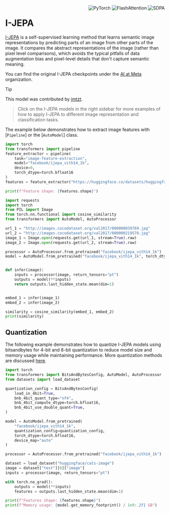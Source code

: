 <!--Copyright 2025 The HuggingFace Team. All rights reserved.

Licensed under the Apache License, Version 2.0 (the "License"); you may not use this file except in compliance with
the License. You may obtain a copy of the License at

http://www.apache.org/licenses/LICENSE-2.0

Unless required by applicable law or agreed to in writing, software distributed under the License is distributed on
an "AS IS" BASIS, WITHOUT WARRANTIES OR CONDITIONS OF ANY KIND, either express or implied. See the License for the
specific language governing permissions and limitations under the License.

⚠️ Note that this file is in Markdown but contain specific syntax for our doc-builder (similar to MDX) that may not be
rendered properly in your Markdown viewer.

-->

<div style="float: right;">
    <div class="flex flex-wrap space-x-1">
        <img alt="PyTorch" src="https://img.shields.io/badge/PyTorch-DE3412?style=flat&logo=pytorch&logoColor=white">
        <img alt="FlashAttention" src="https://img.shields.io/badge/%E2%9A%A1%EF%B8%8E%20FlashAttention-eae0c8?style=flat">
        <img alt="SDPA" src="https://img.shields.io/badge/SDPA-DE3412?style=flat&logo=pytorch&logoColor=white">
    </div>
</div>

# I-JEPA

[I-JEPA](https://huggingface.co/papers/2301.08243) is a self-supervised learning method that learns semantic image representations by predicting parts of an image from other parts of the image. It compares the abstract representations of the image (rather than pixel level comparisons), which avoids the typical pitfalls of data augmentation bias and pixel-level details that don't capture semantic meaning.

You can find the original I-JEPA checkpoints under the [AI at Meta](https://huggingface.co/facebook/models?search=ijepa) organization.
> [!TIP]
> This model was contributed by [jmtzt](https://huggingface.co/jmtzt).




> Click on the I-JEPA models in the right sidebar for more examples of how to apply I-JEPA to different image representation and classification tasks.

The example below demonstrates how to extract image features with [`Pipeline`] or the [`AutoModel`] class.

<hfoptions id="usage">
<hfoption id="Pipeline">

```py
import torch
from transformers import pipeline
feature_extractor = pipeline(
    task="image-feature-extraction",
    model="facebook/ijepa_vith14_1k",
    device=0,
    torch_dtype=torch.bfloat16
)
features = feature_extractor("https://huggingface.co/datasets/huggingface/documentation-images/resolve/main/pipeline-cat-chonk.jpeg", return_tensors=True)  

print(f"Feature shape: {features.shape}")

```

</hfoption>
<hfoption id="AutoModel">

```py
import requests
import torch
from PIL import Image
from torch.nn.functional import cosine_similarity
from transformers import AutoModel, AutoProcessor  

url_1 = "http://images.cocodataset.org/val2017/000000039769.jpg"  
url_2 = "http://images.cocodataset.org/val2017/000000219578.jpg"
image_1 = Image.open(requests.get(url_1, stream=True).raw)
image_2 = Image.open(requests.get(url_2, stream=True).raw)

processor = AutoProcessor.from_pretrained("facebook/ijepa_vith14_1k")  
model = AutoModel.from_pretrained("facebook/ijepa_vith14_1k", torch_dtype="auto", attn_implementation="sdpa")  


def infer(image):  
    inputs = processor(image, return_tensors="pt")  
    outputs = model(**inputs)  
    return outputs.last_hidden_state.mean(dim=1)  


embed_1 = infer(image_1)  
embed_2 = infer(image_2)  

similarity = cosine_similarity(embed_1, embed_2)  
print(similarity)
```
</hfoption>
</hfoptions>


## Quantization

The following example demonstrates how to quantize I-JEPA models using bitsandbytes for 4-bit and 8-bit quantization to reduce model size and memory usage while maintaining performance. More quantization methods are discussed [here](https://huggingface.co/docs/transformers/v4.53.2/quantization/overview).

<hfoptions>
<hfoption id="Quantization">

```py
import torch
from transformers import BitsAndBytesConfig, AutoModel, AutoProcessor
from datasets import load_dataset

quantization_config = BitsAndBytesConfig(
    load_in_4bit=True,
    bnb_4bit_quant_type="nf4",
    bnb_4bit_compute_dtype=torch.bfloat16,
    bnb_4bit_use_double_quant=True,
)

model = AutoModel.from_pretrained(
    "facebook/ijepa_vith14_1k",
    quantization_config=quantization_config,
    torch_dtype=torch.bfloat16,
    device_map="auto"
)

processor = AutoProcessor.from_pretrained("facebook/ijepa_vith14_1k")

dataset = load_dataset("huggingface/cats-image")
image = dataset["test"][0]["image"]
inputs = processor(image, return_tensors="pt")

with torch.no_grad():
    outputs = model(**inputs)
    features = outputs.last_hidden_state.mean(dim=1)

print(f"Features shape: {features.shape}")
print(f"Memory usage: {model.get_memory_footprint() / 1e9:.2f} GB")
```

</hfoption>
</hfoptions>